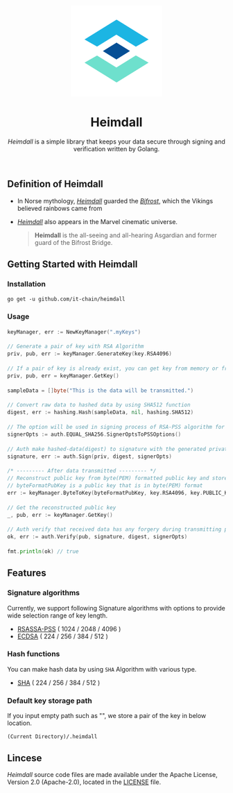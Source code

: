 <p align="center"> 
<img src="./logo.png" width="210" height="210" />
</p>

<h1 align="center">Heimdall</h1>

<p align="center"><i>Heimdall</i> is a simple library that keeps your data secure through signing and verification written by Golang.</p><br>

## Definition of Heimdall

- In Norse mythology, *[Heimdall](https://en.wikipedia.org/wiki/Heimdallr)* guarded the [*Bifrost*](https://en.wikipedia.org/wiki/Bifröst), which the Vikings believed rainbows came from

- *[Heimdall](http://marvelcinematicuniverse.wikia.com/wiki/Heimdall)* also appears in the Marvel cinematic universe.

  > **Heimdall** is the all-seeing and all-hearing Asgardian and former guard of the Bifrost Bridge.



## Getting Started with Heimdall

### Installation

```
go get -u github.com/it-chain/heimdall
```

### Usage

```Go
keyManager, err := NewKeyManager(".myKeys")

// Generate a pair of key with RSA Algorithm
priv, pub, err := keyManager.GenerateKey(key.RSA4096)

// If a pair of key is already exist, you can get key from memory or from file
priv, pub, err = keyManager.GetKey()

sampleData = []byte("This is the data will be transmitted.")

// Convert raw data to hashed data by using SHA512 function
digest, err := hashing.Hash(sampleData, nil, hashing.SHA512)

// The option will be used in signing process of RSA-PSS algorithm for making EM(Encoded Message)
signerOpts := auth.EQUAL_SHA256.SignerOptsToPSSOptions()

// Auth make hashed-data(digest) to signature with the generated private key
signature, err := auth.Sign(priv, digest, signerOpts)

/* --------- After data transmitted --------- */
// Reconstruct public key from byte(PEM) formatted public key and store the key into keyManager
// byteFormatPubKey is a public key that is in byte(PEM) format
err := keyManager.ByteToKey(byteFormatPubKey, key.RSA4096, key.PUBLIC_KEY)

// Get the reconstructed public key
_, pub, err := keyManager.GetKey()

// Auth verify that received data has any forgery during transmitting process
ok, err := auth.Verify(pub, signature, digest, signerOpts)

fmt.println(ok) // true
```

## Features 

### Signature algorithms

Currently, we support following Signature algorithms with options to provide wide selection range of key length.
- [RSASSA-PSS](https://tools.ietf.org/html/rfc4056) ( 1024 / 2048 / 4096 )
- [ECDSA](https://en.wikipedia.org/wiki/ECDSA) ( 224 / 256 / 384 / 512 )

### Hash functions

You can make hash data by using `SHA` Algorithm with various type.

- [SHA](https://en.wikipedia.org/wiki/Secure_Hash_Algorithms) ( 224 / 256 / 384 / 512 )

### Default key storage path
If you input empty path such as "", we store a pair of the key in below location.

```
(Current Directory)/.heimdall
```

## Lincese

*Heimdall* source code files are made available under the Apache License, Version 2.0 (Apache-2.0), located in the [LICENSE](LICENSE) file.

